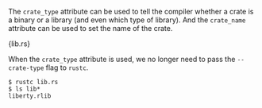 The `crate_type` attribute can be used to tell the compiler whether a crate is
a binary or a library (and even which type of library). And the `crate_name`
attribute can be used to set the name of the crate.

{lib.rs}

When the `crate_type` attribute is used, we no longer need to pass the
`--crate-type` flag to `rustc`.

```
$ rustc lib.rs
$ ls lib*
liberty.rlib
```
